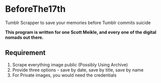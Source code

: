 # BeforeThe17th
Tumblr Scrapper to save your memories before Tumblr commits suicide

**This program is written for one Scott Meikle, and every one of the digital nomads out there.**

## Requirement

1. Scrape everything image public (Possibly Using Archive)
2. Provide three options - save by date, save by title, save by name
3. For Private images, you would need the credentials
